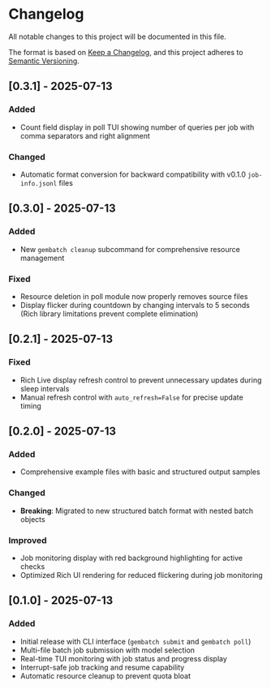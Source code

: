 # Changelog

All notable changes to this project will be documented in this file.

The format is based on [Keep a Changelog](https://keepachangelog.com/en/1.0.0/),
and this project adheres to [Semantic Versioning](https://semver.org/spec/v2.0.0.html).

## [0.3.1] - 2025-07-13

### Added
- Count field display in poll TUI showing number of queries per job with comma separators and right alignment

### Changed
- Automatic format conversion for backward compatibility with v0.1.0 `job-info.jsonl` files

## [0.3.0] - 2025-07-13

### Added
- New `gembatch cleanup` subcommand for comprehensive resource management

### Fixed
- Resource deletion in poll module now properly removes source files
- Display flicker during countdown by changing intervals to 5 seconds (Rich library limitations prevent complete elimination)

## [0.2.1] - 2025-07-13

### Fixed
- Rich Live display refresh control to prevent unnecessary updates during sleep intervals
- Manual refresh control with `auto_refresh=False` for precise update timing

## [0.2.0] - 2025-07-13

### Added
- Comprehensive example files with basic and structured output samples

### Changed
- **Breaking**: Migrated to new structured batch format with nested batch objects

### Improved
- Job monitoring display with red background highlighting for active checks
- Optimized Rich UI rendering for reduced flickering during job monitoring

## [0.1.0] - 2025-07-13

### Added
- Initial release with CLI interface (`gembatch submit` and `gembatch poll`)
- Multi-file batch job submission with model selection
- Real-time TUI monitoring with job status and progress display
- Interrupt-safe job tracking and resume capability
- Automatic resource cleanup to prevent quota bloat
